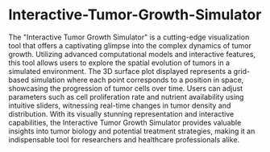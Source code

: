 # Interactive-Tumor-Growth-Simulator

The "Interactive Tumor Growth Simulator" is a cutting-edge visualization tool that offers a captivating glimpse into the complex dynamics of tumor growth. Utilizing advanced computational models and interactive features, this tool allows users to explore the spatial evolution of tumors in a simulated environment. The 3D surface plot displayed represents a grid-based simulation where each point corresponds to a position in space, showcasing the progression of tumor cells over time. Users can adjust parameters such as cell proliferation rate and nutrient availability using intuitive sliders, witnessing real-time changes in tumor density and distribution. With its visually stunning representation and interactive capabilities, the Interactive Tumor Growth Simulator provides valuable insights into tumor biology and potential treatment strategies, making it an indispensable tool for researchers and healthcare professionals alike.
